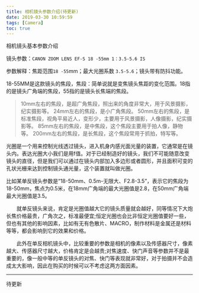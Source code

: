 ```yaml
---
title: 相机镜头参数介绍(待更新)
date: 2019-03-30 10:59:59
tags: [Camera]
toc: true
---
```


相机镜头基本参数介绍
<!--more-->

镜头参数：`CANON ZOOM LENS EF-S 18 -55mm 1：3.5-5.6 IS`

参数解释：焦距范围`18 -55`mm；最大光圈系数 `3.5-5.6`；镜头带有防抖功能。

18-55MM是这款镜头的焦段，焦段：简单说就是变焦镜头焦距的变化范围。18指的是镜头广角端的焦段，55指的是镜头长焦端的焦段。

>10mm左右的焦段，是超广角焦段，照出来的角度非常大，用于风景摄影，纪实摄影等。
24mm左右的焦段，是小广角焦段。
50mm左右的焦段，是标准焦段，视角平易近人，变形少，主要用于风景摄影，人像摄影，纪实摄影等。
85mm左右的焦段，是中焦段，这个焦段主要用于拍人像，静物等。
200mm左右的焦段，是长焦段，这个焦段常用于抓拍，特写等。

光圈是一个用来控制光线透过镜头，进入机身内感光面光量的装置，它通常是在镜头内。表达光圈大小我们是用f值。对于已经制造好的镜头，我们不可能随意改变镜头的直径，但是我们可以通过在镜头内部加入多边形或者圆形，并且面积可变的孔状光栅来达到控制镜头通光量，这个装置就叫做光圈。

比如某单反镜头参数是“18-50mm、0.5m-无限大、F2.8-3.5”，表示它的焦段为18-50mm，焦点为0.5米，在18mm广角端的最大光圈值是2.8，在50mm广角端最大光圈值是3.5。

　　就单反镜头来说，肯定是光圈值越大它的镜头质量就会越好，同等情况下大炮长焦价格最贵，广角次之，标准最便宜;恒定光圈也会比非恒定光圈值要好一些，但也有其他的影响因素，比如有无有色散片、MACRO，制作材料是金属还是材料等等，都会影响到它的效果和价格。

　　此外在单反相机镜头中，比较重要的参数是相机的像素以及传感器尺寸，像素越大、传感器尺寸越大，价格肯定是会越贵;对焦速度、快门声音等参数并不是最重要的，像一般中等的单反镜头的对焦、快门等表现就非常好，对于拍摄并不会造成太大影响，因此在购买的时候可以不考虑这两方面因素。

---

待更新